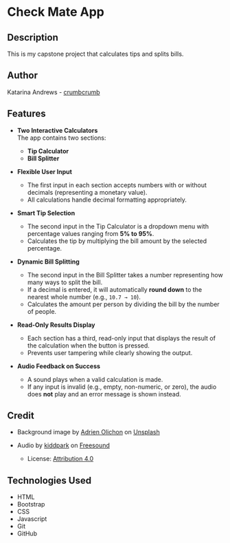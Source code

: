 # Check Mate App

## Description

This is my capstone project that calculates tips and splits bills.

## Author

Katarina Andrews - [crumbcrumb](https://github.com/crumbcrumb)

## Features

- **Two Interactive Calculators**  
  The app contains two sections:

  - **Tip Calculator**
  - **Bill Splitter**

- **Flexible User Input**

  - The first input in each section accepts numbers with or without decimals (representing a monetary value).
  - All calculations handle decimal formatting appropriately.

- **Smart Tip Selection**

  - The second input in the Tip Calculator is a dropdown menu with percentage values ranging from **5% to 95%**.
  - Calculates the tip by multiplying the bill amount by the selected percentage.

- **Dynamic Bill Splitting**

  - The second input in the Bill Splitter takes a number representing how many ways to split the bill.
  - If a decimal is entered, it will automatically **round down** to the nearest whole number (e.g., `10.7 → 10`).
  - Calculates the amount per person by dividing the bill by the number of people.

- **Read-Only Results Display**

  - Each section has a third, read-only input that displays the result of the calculation when the button is pressed.
  - Prevents user tampering while clearly showing the output.

- **Audio Feedback on Success**
  - A sound plays when a valid calculation is made.
  - If any input is invalid (e.g., empty, non-numeric, or zero), the audio does **not** play and an error message is shown instead.

## Credit

- Background image by [Adrien Olichon](https://unsplash.com/@adrienolichon?utm_content=creditCopyText&utm_medium=referral&utm_source=unsplash) on [Unsplash](https://unsplash.com/@adrienolichon?utm_content=creditCopyText&utm_medium=referral&utm_source=unsplash)

- Audio by [kiddpark](https://freesound.org/people/kiddpark/) on [Freesound](https://freesound.org/people/kiddpark/sounds/201159/)
  - License: [Attribution 4.0](https://creativecommons.org/licenses/by/4.0/)

## Technologies Used

- HTML
- Bootstrap
- CSS
- Javascript
- Git
- GitHub

